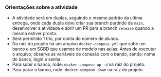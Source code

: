 ### Orientações sobre a atividade

- A atividade será em duplas, seguindo o mesmo padrão da ultima entrega, onde cada dupla deve criar sua branch partindo da `main`, desenvolver a atividade e abrir um PR para a branch `release` quando a mesma estiver pronta.
- Será permitido 1 trio, por conta do número de alunos.
- Na raiz do projeto há um arquivo `docker-compose.yml` que sobe um banco e um SGBD que usamos de modelo nas aulas. Antes de executar o arquivo, observe as variáveis de conexão com o bando, sendo: nome do banco, login e senha.
- Para subir o banco, rode: `docker-compose up -d` na raiz do projeto.
- Para parar o banco, rode: `docker-compose down` na raiz do projeto.
